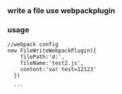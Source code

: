 ### write a file use webpackplugin


### usage
  ```
 //webpack config
  new FileWriteWebpackPlugin({
      filePath:'d:',
      fileName:'test2.js',
      content:'var test=12123'
    })
    
    ```
